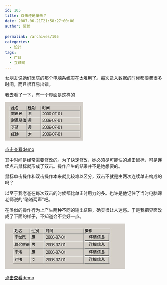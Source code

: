 ```yaml
---
id: 105
title: 双击还是单击？
date: 2007-06-21T21:58:27+00:00
author: 愆伏

permalink: /archives/105
categories:
  - 设计
tags:
  - 产品
  - 互联网
---
```

女朋友说她们医院的那个电脑系统实在太难用了。每次录入数据的时候都浪费很多时间，而且很容易出错。
  
我去看了一下，有一个界面是这样的

![医嘱系统界面](/wp-content/uploads/200706/21_222918_mouse.jpg)

[点击查看demo](/demo/mouse.html#1)

其中时间是经常需要修改的。为了快速修改，她必须尽可能快的点击鼠标，可是连续点击鼠标就形成了双击。操作产生的结果并不是她想要的。
  
鼠标单击操作和双击操作本来就比较难以区分，双击不就是由两次连续单击构成的吗？
  
以至于我老爸在每次双击的时候都比单击时用力的多。也许是他记住了当时电脑课老师说的“嗒嗒两声”吧。

在类似的操作行为上产生两种不同的输出结果，确实很让人迷惑。于是我把界面改成了下面的样子，不知道会不会好一点。

![修改界面](/wp-content/uploads/200706/21_222944_mouse_plus.jpg)

[点击查看demo](/demo/mouse.html#2)

